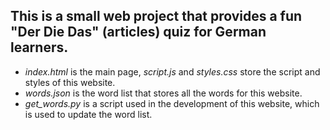 ## This is a small web project that provides a fun "Der Die Das" (articles) quiz for German learners.

- *index.html* is the main page, *script.js* and *styles.css* store the script and styles of this website.
- *words.json* is the word list that stores all the words for this website.
- *get_words.py* is a script used in the development of this website, which is used to update the word list.